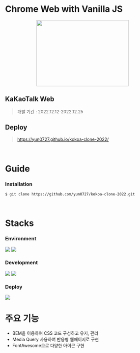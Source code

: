 # Chrome Web with Vanilla JS

<p align="center">
<img src="./img/kakaotalk.png" height="215px" width="300px">
</p>

## KaKaoTalk Web
> 개발 기간 : 2022.12.12-2022.12.25 

## Deploy
> https://yun0727.github.io/kokoa-clone-2022/

<br/>

# Guide

### Installation
```
$ git clone https://github.com/yun0727/kokoa-clone-2022.git
```

<br/>

# Stacks
### Environment
<img src="https://img.shields.io/badge/visual studio code-007acc?style=for-the-badge&logo=visualstudiocode&logoColor=white"/>
<img src="https://img.shields.io/badge/github-181717?style=for-the-badge&logo=github&logoColor=white" />

### Development
<img src="https://img.shields.io/badge/html5-e34f26?style=for-the-badge&logo=html5&logoColor=white" />
<img src="https://img.shields.io/badge/css3-1572b6?style=for-the-badge&logo=css3&logoColor=white" />

### Deploy
<img src="https://img.shields.io/badge/github pages-222222?style=for-the-badge&logo=githubpages&logoColor=white" />

<br/>

# 주요 기능
* BEM을 이용하여 CSS 코드 구성하고 유지, 관리
* Media Query 사용하여 반응형 웹페이지로 구현
* FontAwesome으로 다양한 아이콘 구현
